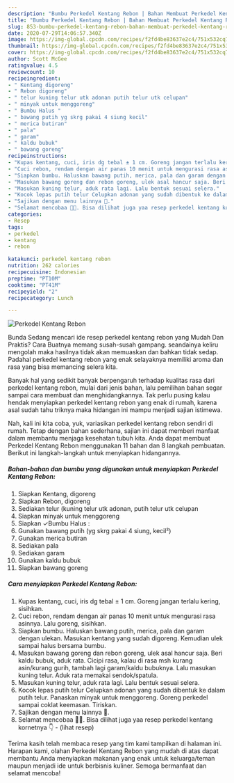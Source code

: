 ```yaml
---
description: "Bumbu Perkedel Kentang Rebon | Bahan Membuat Perkedel Kentang Rebon Yang Lezat"
title: "Bumbu Perkedel Kentang Rebon | Bahan Membuat Perkedel Kentang Rebon Yang Lezat"
slug: 853-bumbu-perkedel-kentang-rebon-bahan-membuat-perkedel-kentang-rebon-yang-lezat
date: 2020-07-29T14:06:57.340Z
image: https://img-global.cpcdn.com/recipes/f2fd4be83637e2c4/751x532cq70/perkedel-kentang-rebon-foto-resep-utama.jpg
thumbnail: https://img-global.cpcdn.com/recipes/f2fd4be83637e2c4/751x532cq70/perkedel-kentang-rebon-foto-resep-utama.jpg
cover: https://img-global.cpcdn.com/recipes/f2fd4be83637e2c4/751x532cq70/perkedel-kentang-rebon-foto-resep-utama.jpg
author: Scott McGee
ratingvalue: 4.5
reviewcount: 10
recipeingredient:
- " Kentang digoreng"
- " Rebon digoreng"
- " telur kuning telur utk adonan putih telur utk celupan"
- " minyak untuk menggoreng"
- " Bumbu Halus "
- " bawang putih yg skrg pakai 4 siung kecil"
- " merica butiran"
- " pala"
- " garam"
- " kaldu bubuk"
- " bawang goreng"
recipeinstructions:
- "Kupas kentang, cuci, iris dg tebal ± 1 cm. Goreng jangan terlalu kering, sisihkan."
- "Cuci rebon, rendam dengan air panas 10 menit untuk mengurasi rasa asinnya. Lalu goreng, sisihkan."
- "Siapkan bumbu. Haluskan bawang putih, merica, pala dan garam dengan ulekan. Masukan kentang yang sudah digoreng. Kemudian ulek sampai halus bersama bumbu."
- "Masukan bawang goreng dan rebon goreng, ulek asal hancur saja. Beri kaldu bubuk, aduk rata. Cicipi rasa, kalau di rasa msh kurang asin/kurang gurih, tambah lagi garam/kaldu bubuknya. Lalu masukan kuning telur. Aduk rata memakai sendok/spatula."
- "Masukan kuning telur, aduk rata lagi. Lalu bentuk sesuai selera."
- "Kocok lepas putih telur Celupkan adonan yang sudah dibentuk ke dalam putih telur. Panaskan minyak untuk menggoreng. Goreng perkedel sampai coklat keemasan. Tiriskan."
- "Sajikan dengan menu lainnya 🤩."
- "Selamat mencobaa 🤗🥰. Bisa dilihat juga yaa resep perkedel kentang kornetnya 👇             (lihat resep)"
categories:
- Resep
tags:
- perkedel
- kentang
- rebon

katakunci: perkedel kentang rebon 
nutrition: 262 calories
recipecuisine: Indonesian
preptime: "PT10M"
cooktime: "PT41M"
recipeyield: "2"
recipecategory: Lunch

---
```



![Perkedel Kentang Rebon](https://img-global.cpcdn.com/recipes/f2fd4be83637e2c4/751x532cq70/perkedel-kentang-rebon-foto-resep-utama.jpg)

Bunda Sedang mencari ide resep perkedel kentang rebon yang Mudah Dan Praktis? Cara Buatnya memang susah-susah gampang. seandainya keliru mengolah maka hasilnya tidak akan memuaskan dan bahkan tidak sedap. Padahal perkedel kentang rebon yang enak selayaknya memiliki aroma dan rasa yang bisa memancing selera kita.



Banyak hal yang sedikit banyak berpengaruh terhadap kualitas rasa dari perkedel kentang rebon, mulai dari jenis bahan, lalu pemilihan bahan segar sampai cara membuat dan menghidangkannya. Tak perlu pusing kalau hendak menyiapkan perkedel kentang rebon yang enak di rumah, karena asal sudah tahu triknya maka hidangan ini mampu menjadi sajian istimewa.


Nah, kali ini kita coba, yuk, variasikan perkedel kentang rebon sendiri di rumah. Tetap dengan bahan sederhana, sajian ini dapat memberi manfaat dalam membantu menjaga kesehatan tubuh kita. Anda dapat membuat Perkedel Kentang Rebon menggunakan 11 bahan dan 8 langkah pembuatan. Berikut ini langkah-langkah untuk menyiapkan hidangannya.

<!--inarticleads1-->

##### Bahan-bahan dan bumbu yang digunakan untuk menyiapkan Perkedel Kentang Rebon:

1. Siapkan  Kentang, digoreng
1. Siapkan  Rebon, digoreng
1. Sediakan  telur (kuning telur utk adonan, putih telur utk celupan
1. Siapkan  minyak untuk menggoreng
1. Siapkan  ✓Bumbu Halus :
1. Gunakan  bawang putih (yg skrg pakai 4 siung, kecil²)
1. Gunakan  merica butiran
1. Sediakan  pala
1. Sediakan  garam
1. Gunakan  kaldu bubuk
1. Siapkan  bawang goreng




<!--inarticleads2-->

##### Cara menyiapkan Perkedel Kentang Rebon:

1. Kupas kentang, cuci, iris dg tebal ± 1 cm. Goreng jangan terlalu kering, sisihkan.
1. Cuci rebon, rendam dengan air panas 10 menit untuk mengurasi rasa asinnya. Lalu goreng, sisihkan.
1. Siapkan bumbu. Haluskan bawang putih, merica, pala dan garam dengan ulekan. Masukan kentang yang sudah digoreng. Kemudian ulek sampai halus bersama bumbu.
1. Masukan bawang goreng dan rebon goreng, ulek asal hancur saja. Beri kaldu bubuk, aduk rata. Cicipi rasa, kalau di rasa msh kurang asin/kurang gurih, tambah lagi garam/kaldu bubuknya. Lalu masukan kuning telur. Aduk rata memakai sendok/spatula.
1. Masukan kuning telur, aduk rata lagi. Lalu bentuk sesuai selera.
1. Kocok lepas putih telur Celupkan adonan yang sudah dibentuk ke dalam putih telur. Panaskan minyak untuk menggoreng. Goreng perkedel sampai coklat keemasan. Tiriskan.
1. Sajikan dengan menu lainnya 🤩.
1. Selamat mencobaa 🤗🥰. Bisa dilihat juga yaa resep perkedel kentang kornetnya 👇 -             (lihat resep)




Terima kasih telah membaca resep yang tim kami tampilkan di halaman ini. Harapan kami, olahan Perkedel Kentang Rebon yang mudah di atas dapat membantu Anda menyiapkan makanan yang enak untuk keluarga/teman maupun menjadi ide untuk berbisnis kuliner. Semoga bermanfaat dan selamat mencoba!
